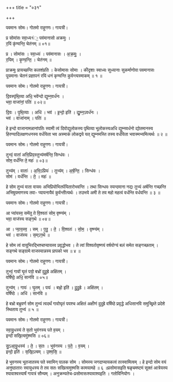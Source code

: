 +++
title = "०३१"

+++


पवमानः सोमः। गोतमो राहूगणः। गायत्री।

प्र सोमा॑सः स्वा॒ध्य१॑ः॒ पव॑मानासो अक्रमुः ।  
र॒यिं कृ॑ण्वन्ति॒ चेत॑नम् ॥ ०१॥

प्र । सोमा॑सः । स्वा॒ध्यः॑ । पव॑मानासः । अ॒क्र॒मुः॒ ।  
र॒यिम् । कृ॒ण्व॒न्ति॒ । चेत॑नम् ॥

प्राक्रमुः प्रायच्छन्ति कलशंप्रति । केसोमासः सोमाः । कीदृशाः स्वाध्यः सुध्यानाः सुकर्माणोवा पवमानासः पूयमानाः चेतनं प्रज्ञापनं रयिं धनं कृण्वन्ति कुर्वन्त्यस्माकम् ॥ १ ॥

पवमानः सोमः। गोतमो राहूगणः। गायत्री।

दि॒वस्पृ॑थि॒व्या अधि॒ भवे॑न्दो द्युम्न॒वर्ध॑नः ।  
भवा॒ वाजा॑नां॒ पतिः॑ ॥ ०२॥

दि॒वः । पृ॒थि॒व्याः । अधि॑ । भव॑ । इ॒न्दो॒ इति॑ । द्यु॒म्न॒ऽवर्ध॑नः ।  
भव॑ । वाजा॑नाम् । पतिः॑ ॥

हे इन्दो वाजानामन्नानांपतिः स्वामी त्वं दिवोद्युलोकस्य पृथिव्या भूलोकस्यअधि द्युम्नवर्धनो द्योतमानस्य हिरण्यादिलक्षणधनस्य वर्धयिता भव अस्माकं लोकद्वये यत् द्युम्नमस्ति तस्य वर्धयिता भवास्मभ्यमित्यर्थः ॥ २ ॥

पवमानः सोमः। गोतमो राहूगणः। गायत्री।

तुभ्यं॒ वाता॑ अभि॒प्रिय॒स्तुभ्य॑मर्षन्ति॒ सिन्ध॑वः ।  
सोम॒ वर्ध॑न्ति ते॒ महः॑ ॥ ०३॥

तुभ्य॑म् । वाताः॑ । अ॒भि॒ऽप्रियः॑ । तुभ्य॑म् । अ॒र्ष॒न्ति॒ । सिन्ध॑वः ।  
सोम॑ । वर्ध॑न्ति । ते॒ । महः॑ ॥

हे सोम तुभ्यं वाता वायवः अभिप्रियोभितर्पयितारोभवन्ति । तथा सिन्धवः स्यन्दमाना नद्यः तुभ्यं अर्षन्ति गच्छन्ति अभिषूयमाणस्य तवा- प्यायनायैवं कुर्वन्तीत्यर्थः । तउभये अमी ते तव महो महत्वं वर्धन्ति वर्धयन्ति ॥ ३ ॥

पवमानः सोमः। गोतमो राहूगणः। गायत्री।

आ प्या॑यस्व॒ समे॑तु ते वि॒श्वतः॑ सोम॒ वृष्ण्य॑म् ।  
भवा॒ वाज॑स्य सङ्ग॒थे ॥ ०४॥

आ । प्या॒य॒स्व॒ । सम् । ए॒तु॒ । ते॒ । वि॒श्वतः॑ । सो॒म॒ । वृष्ण्य॑म् ।  
भव॑ । वाज॑स्य । स॒म्ऽग॒थे ॥

हे सोम त्वं वायुभिरद्भिश्चाप्यायस्व प्रवृद्धोभव । ते त्वां विश्वतोवृष्णयं वर्षयोग्यं बलं समेत सङ्गच्छताम् । सङ्गथे सङ्ग्रामे वाजस्यान्नस्य प्रापको भव ॥ ४ ॥

पवमानः सोमः। गोतमो राहूगणः। गायत्री।

तुभ्यं॒ गावो॑ घृ॒तं पयो॒ बभ्रो॑ दुदु॒ह्रे अक्षि॑तम् ।  
वर्षि॑ष्ठे॒ अधि॒ सान॑वि ॥ ०५॥

तुभ्य॑म् । गावः॑ । घृ॒तम् । पयः॑ । बभ्रो॒ इति॑ । दु॒दु॒ह्रे । अक्षि॑तम् ।  
वर्षि॑ष्ठे । अधि॑ । सान॑वि ॥

हे बभ्रो बभ्रुवर्ण सोम तुभ्यं त्वदर्थं गावोघृतं पयश्च अक्षितं अक्षीणं दुदुह्रे वर्षिष्ठे प्रवृद्धे अधिसानवि समुच्छ्रिते प्रदेशे स्थिताय तुभ्यं ॥ ५ ॥

पवमानः सोमः। गोतमो राहूगणः। गायत्री।

स्वा॒यु॒धस्य॑ ते स॒तो भुव॑नस्य पते व॒यम् ।  
इन्दो॑ सखि॒त्वमु॑श्मसि ॥ ०६॥

सु॒ऽआ॒यु॒धस्य॑ । ते॒ । स॒तः । भुव॑नस्य । प॒ते॒ । व॒यम् ।  
इन्दो॒ इति॑ । स॒खि॒ऽत्वम् । उ॒श्म॒सि॒ ॥

हे भुवनस्य भूतजातस्य पते स्वामिन् पालक सोम । सोमस्य जगदाप्यायकत्वं तत्स्वामित्वम् । हे इन्दो सोम वयं अनुष्ठातारः स्वायुधस्य ते तव सतः सखित्वमुश्मसि कामयामहे ॥ ६ ॥प्रसोमासइति षळृचमष्टमं सूक्तं आत्रेयस्य श्यावाश्वस्यार्षं गायत्रं सौम्यम् । अनुक्रम्यतेच-प्रसोमासःश्यावाश्वइति । गतोविनियोगः ।